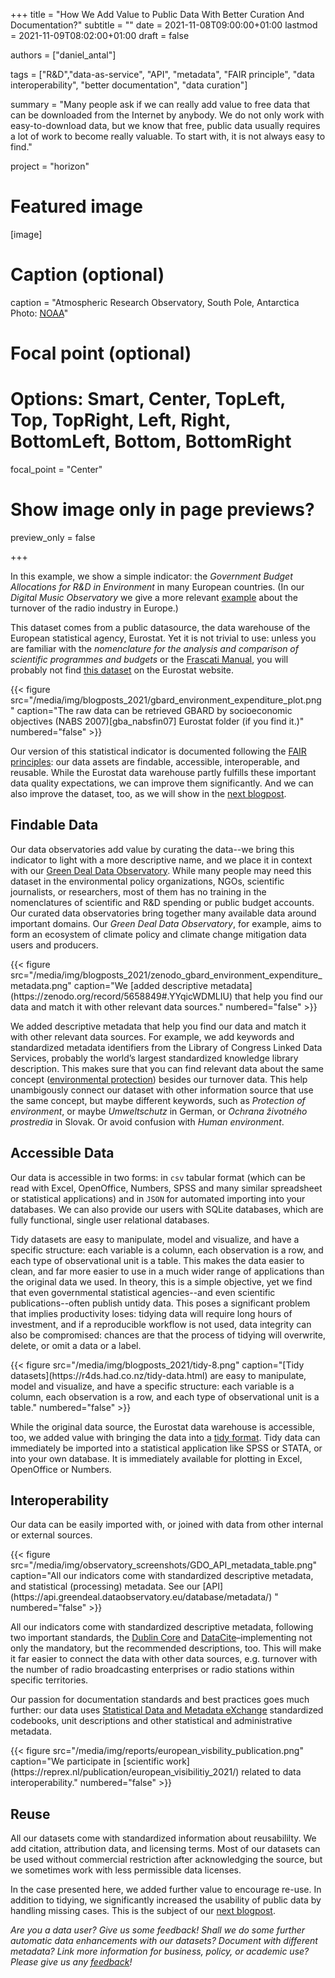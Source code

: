 +++
title = "How We Add Value to Public Data With Better Curation And Documentation?"
subtitle = ""
date = 2021-11-08T09:00:00+01:00
lastmod = 2021-11-09T08:02:00+01:00
draft = false

authors = ["daniel_antal"]

tags = ["R&D","data-as-service", "API", "metadata", "FAIR principle", "data interoperability", "better documentation", "data curation"]

summary = "Many people ask if we can really add value to free data that can be downloaded from the Internet by anybody. We do not only work with easy-to-download data, but we know that free, public data usually requires a lot of work to become really valuable. To start with, it is not always easy to find."

project = "horizon"

# Featured image
[image]
  # Caption (optional)
  caption = "Atmospheric Research Observatory, South Pole, Antarctica Photo: [NOAA](https://unsplash.com/photos/WWVD4wXRX38)"

  # Focal point (optional)
  # Options: Smart, Center, TopLeft, Top, TopRight, Left, Right, BottomLeft, Bottom, BottomRight
  focal_point = "Center"

  # Show image only in page previews?
  preview_only = false

+++

In this example, we show a simple indicator: the *Government Budget Allocations for R&D in Environment* in many European countries. (In our *Digital Music Observatory* we give a more relevant [example](https://music.dataobservatory.eu/post/2021-11-08-indicator_findable/) about the turnover of the radio industry in Europe.)

This dataset comes from a public datasource, the data warehouse of the
European statistical agency, Eurostat. Yet it is not trivial to use:
unless you are familiar with the *nomenclature for the analysis and comparison of scientific programmes and budgets* or the [Frascati Manual](https://www.oecd.org/sti/frascati-manual-2015-9789264239012-en.htm), you will probably not find [this dataset](http://appsso.eurostat.ec.europa.eu/nui/show.do?dataset=gba_nabsfin07&lang=en) on the Eurostat website. 

<td style="text-align: center;">{{< figure src="/media/img/blogposts_2021/gbard_environment_expenditure_plot.png" caption="The raw data can be retrieved GBARD by socioeconomic objectives (NABS 2007)[gba_nabsfin07] Eurostat folder (if you find it.)" numbered="false" >}}</td>

Our version of this statistical indicator is documented following the [FAIR principles](https://www.go-fair.org/fair-principles/): our data assets
are findable, accessible, interoperable, and reusable. While the
Eurostat data warehouse partly fulfills these important data quality
expectations, we can improve them significantly. And we can also
improve the dataset, too, as we will show in the [next blogpost](/post/2021-11-06-indicator_value_added/).

## Findable Data

Our data observatories add value by curating the data--we bring this
indicator to light with a more descriptive name, and we place it in
context with our [Green Deal Data Observatory](https://greendeal.dataobservatory.eu/).
While many people may need this dataset in the environmental policy organizations, NGOs, scientific journalists, or researchers, most of them has no training in the nomenclatures of scientific and R&D spending or public budget accounts. Our curated data observatories bring together many
available data around important domains. Our *Green Deal Data Observatory*, for example, aims to form an ecosystem of climate policy and climate change mitigation data users and producers.

<td style="text-align: center;">{{< figure src="/media/img/blogposts_2021/zenodo_gbard_environment_expenditure_metadata.png" caption="We [added descriptive metadata](https://zenodo.org/record/5658849#.YYqicWDMLIU) that help you find our data and match it with other relevant data sources." numbered="false" >}}</td>

We added descriptive metadata that help you find our data and match it
with other relevant data sources. For example, we add keywords and
standardized metadata identifiers from the Library of Congress Linked
Data Services, probably the world’s largest standardized knowledge
library description. This makes sure that you can find relevant data
about the same concept ([environmental protection](https://id.loc.gov/authorities/subjects/sh85044203.html))
besides our turnover data. This help unambigously connect our dataset
with other information source that use the same concept, but maybe
different keywords, such as *Protection of environment*, or maybe *Umweltschutz* in German, or *Ochrana životného prostredia* in Slovak. Or avoid confusion with *Human environment*.

## Accessible Data

Our data is accessible in two forms: in `csv` tabular format (which can be
read with Excel, OpenOffice, Numbers, SPSS and many similar spreadsheet
or statistical applications) and in `JSON` for automated importing into
your databases. We can also provide our users with SQLite databases,
which are fully functional, single user relational databases.

Tidy datasets are easy to manipulate, model and visualize, and have a
specific structure: each variable is a column, each observation is a
row, and each type of observational unit is a table. This makes the data
easier to clean, and far more easier to use in a much wider range of
applications than the original data we used. In theory, this is a simple objective, 
yet we find that even governmental statistical agencies--and even scientific
publications--often publish untidy data. This poses a significant problem that implies
productivity loses: tidying data will require long hours of investment, and if 
a reproducible workflow is not used, data integrity can also be compromised: 
chances are that the process of tidying will overwrite, delete, or omit a data or a label.

<td style="text-align: center;">{{< figure src="/media/img/blogposts_2021/tidy-8.png" caption="[Tidy datasets](https://r4ds.had.co.nz/tidy-data.html) are easy to manipulate, model and visualize, and have a specific structure: each variable is a column, each observation is a row, and each type of observational unit is a table." numbered="false" >}}</td>

While the original data source, the Eurostat data warehouse is
accessible, too, we added value with bringing the data into a [tidy
format](https://www.jstatsoft.org/article/view/v059i10). Tidy data can
immediately be imported into a statistical application like SPSS or
STATA, or into your own database. It is immediately available for
plotting in Excel, OpenOffice or Numbers.

## Interoperability

Our data can be easily imported with, or joined with data from other internal or external sources.

<td style="text-align: center;">{{< figure src="/media/img/observatory_screenshots/GDO_API_metadata_table.png" caption="All our indicators come with standardized descriptive metadata, and statistical (processing) metadata. See our [API](https://api.greendeal.dataobservatory.eu/database/metadata/) " numbered="false" >}}</td>

All our indicators come with standardized descriptive metadata,
following two important standards, the [Dublin Core](https://dublincore.org/) and
[DataCite](https://datacite.org/)–implementing not only the mandatory,
but the recommended descriptions, too. This will make it far easier to
connect the data with other data sources, e.g. turnover with the number of radio broadcasting enterprises or radio stations within specific territories.

Our passion for documentation standards and best practices goes much further: our data uses [Statistical Data and Metadata eXchange](https://sdmx.org/?page_id=3215/) standardized codebooks, unit descriptions and other statistical and administrative metadata.


<td style="text-align: center;">{{< figure src="/media/img/reports/european_visbility_publication.png" caption="We participate in [scientific work](https://reprex.nl/publication/european_visibilitiy_2021/) related to data interoperability." numbered="false" >}}</td>

## Reuse

All our datasets come with standardized information about reusabililty.
We add citation, attribution data, and licensing terms. Most of our
datasets can be used without commercial restriction after acknowledging
the source, but we sometimes work with less permissible data licenses.

In the case presented here, we added further value to encourage re-use. In addition to tidying, we
significantly increased the usability of public data by handling
missing cases. This is the subject of our [next blogpost](/post/2021-11-06-indicator_value_added/).

*Are you a data user? Give us some feedback! Shall we do some further
automatic data enhancements with our datasets? Document with different
metadata? Link more information for business, policy, or academic use? Please 
give us any [feedback](https://reprex.nl/#contact)!*
